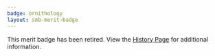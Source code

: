 ```yaml
---
badge: ornithology
layout: smb-merit-badge
---
```


This merit badge has been retired. View the [History Page](history/) for additional information.
